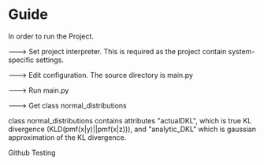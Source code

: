 # Guide
In order to run the Project. 

--->  Set project interpreter. This is required as the project contain system-specific settings.

---> Edit configuration. The source directory is main.py

---> Run main.py

---> Get class normal_distributions

class normal_distributions contains attributes "actualDKL", which is true KL divergence (KLD(pmf(x|y)||pmf(x|z))), and "analytic_DKL" which is gaussian approximation of the KL divergence.

Github Testing